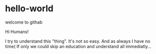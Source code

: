 # hello-world
welcome to githab

Hi Humans!

I try to understand this "thing". It's not so easy. And as always I have no time( If only we could skip an education and understand all immediatly...
